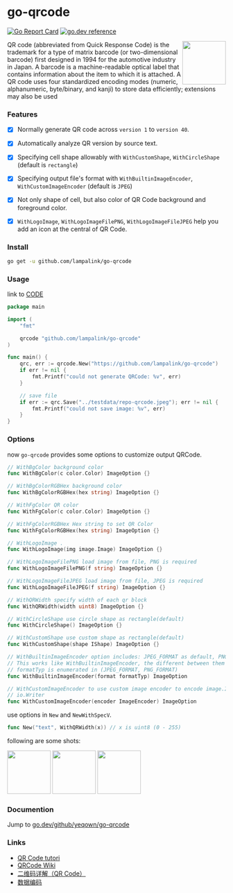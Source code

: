 # go-qrcode #

[![Go Report Card](https://goreportcard.com/badge/github.com/lampalink/go-qrcode)](https://goreportcard.com/report/github.com/lampalink/go-qrcode) [![go.dev reference](https://img.shields.io/badge/go.dev-reference-007d9c?logo=go&logoColor=white&style=flat-square)](https://pkg.go.dev/github.com/lampalink/go-qrcode)

<img src="./qrcode.jpeg" width="100px" align="right"/>
QR code (abbreviated from Quick Response Code) is the trademark for a type of matrix barcode (or two-dimensional barcode) first designed in 1994 for the automotive industry in Japan. A barcode is a machine-readable optical label that contains information about the item to which it is attached. A QR code uses four standardized encoding modes (numeric, alphanumeric, byte/binary, and kanji) to store data efficiently; extensions may also be used

### Features

- [x] Normally generate QR code across `version 1` to `version 40`.

- [x] Automatically analyze QR version by source text.

- [x] Specifying cell shape allowably with `WithCustomShape`, `WithCircleShape` (default is `rectangle`)

- [x] Specifying output file's format with `WithBuiltinImageEncoder`, `WithCustomImageEncoder` (default is `JPEG`)

- [x] Not only shape of cell, but also color of QR Code background and foreground color.

- [x] `WithLogoImage`, `WithLogoImageFilePNG`, `WithLogoImageFileJPEG` help you add an icon at the central of QR Code.

### Install

```sh
go get -u github.com/lampalink/go-qrcode
```

### Usage

link to [CODE](./example/main.go)
```go
package main

import (
	"fmt"

	qrcode "github.com/lampalink/go-qrcode"
)

func main() {
	qrc, err := qrcode.New("https://github.com/lampalink/go-qrcode")
	if err != nil {
		fmt.Printf("could not generate QRCode: %v", err)
	}

	// save file
	if err := qrc.Save("../testdata/repo-qrcode.jpeg"); err != nil {
		fmt.Printf("could not save image: %v", err)
	}
}
```

### Options

now `go-qrcode` provides some options to customize output QRCode.

```go
// WithBgColor background color
func WithBgColor(c color.Color) ImageOption {}

// WithBgColorRGBHex background color
func WithBgColorRGBHex(hex string) ImageOption {}

// WithFgColor QR color
func WithFgColor(c color.Color) ImageOption {}

// WithFgColorRGBHex Hex string to set QR Color
func WithFgColorRGBHex(hex string) ImageOption {}

// WithLogoImage .
func WithLogoImage(img image.Image) ImageOption {}

// WithLogoImageFilePNG load image from file, PNG is required
func WithLogoImageFilePNG(f string) ImageOption {}

// WithLogoImageFileJPEG load image from file, JPEG is required
func WithLogoImageFileJPEG(f string) ImageOption {}

// WithQRWidth specify width of each qr block
func WithQRWidth(width uint8) ImageOption {}

// WithCircleShape use circle shape as rectangle(default)
func WithCircleShape() ImageOption {}

// WithCustomShape use custom shape as rectangle(default)
func WithCustomShape(shape IShape) ImageOption {}

// WithBuiltinImageEncoder option includes: JPEG_FORMAT as default, PNG_FORMAT.
// This works like WithBuiltinImageEncoder, the different between them is
// formatTyp is enumerated in (JPEG_FORMAT, PNG_FORMAT)
func WithBuiltinImageEncoder(format formatTyp) ImageOption

// WithCustomImageEncoder to use custom image encoder to encode image.Image into
// io.Writer
func WithCustomImageEncoder(encoder ImageEncoder) ImageOption
```

use options in `New` and `NewWithSpecV`. 
```go
func New("text", WithQRWidth(x)) // x is uint8 (0 - 255)
```

following are some shots:

<img src="./testdata/qrtest_fg_bg.jpeg" width="100px">
<img src="./testdata/qrtest_icon.jpeg" width="100px">
<img src="./testdata/qrtest_circle.jpeg" width="100px">

### Documention

Jump to [go.dev/github/yeqown/go-qrcode](https://godoc.org/github.com/lampalink/go-qrcode)

### Links

* [QR Code tutori](https://www.thonky.com/qr-code-tutorial/)
* [QRCode Wiki](https://en.wikipedia.org/wiki/QR_code)
* [二维码详解（QR Code）](https://zhuanlan.zhihu.com/p/21463650)
* [数据编码](https://zhuanlan.zhihu.com/p/25432676)